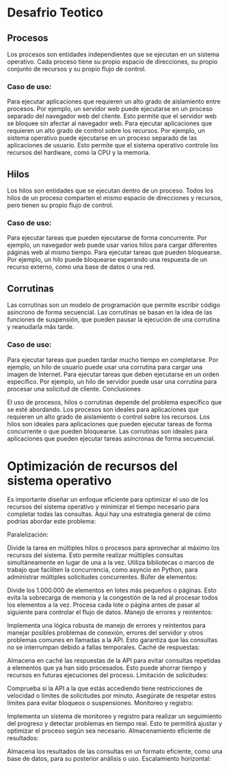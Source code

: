 # Desafrio Teotico

## Procesos

Los procesos son entidades independientes que se ejecutan en un sistema operativo. Cada proceso tiene su propio espacio de direcciones, su propio conjunto de recursos y su propio flujo de control.

### Caso de uso:

Para ejecutar aplicaciones que requieren un alto grado de aislamiento entre procesos. Por ejemplo, un servidor web puede ejecutarse en un proceso separado del navegador web del cliente. Esto permite que el servidor web se bloquee sin afectar al navegador web.
Para ejecutar aplicaciones que requieren un alto grado de control sobre los recursos. Por ejemplo, un sistema operativo puede ejecutarse en un proceso separado de las aplicaciones de usuario. Esto permite que el sistema operativo controle los recursos del hardware, como la CPU y la memoria.

##  Hilos

Los hilos son entidades que se ejecutan dentro de un proceso. Todos los hilos de un proceso comparten el mismo espacio de direcciones y recursos, pero tienen su propio flujo de control.

### Caso de uso:

Para ejecutar tareas que pueden ejecutarse de forma concurrente. Por ejemplo, un navegador web puede usar varios hilos para cargar diferentes páginas web al mismo tiempo.
Para ejecutar tareas que pueden bloquearse. Por ejemplo, un hilo puede bloquearse esperando una respuesta de un recurso externo, como una base de datos o una red.

## Corrutinas

Las corrutinas son un modelo de programación que permite escribir código asíncrono de forma secuencial. Las corrutinas se basan en la idea de las funciones de suspensión, que pueden pausar la ejecución de una corrutina y reanudarla más tarde.

### Caso de uso:

Para ejecutar tareas que pueden tardar mucho tiempo en completarse. Por ejemplo, un hilo de usuario puede usar una corrutina para cargar una imagen de Internet.
Para ejecutar tareas que deben ejecutarse en un orden específico. Por ejemplo, un hilo de servidor puede usar una corrutina para procesar una solicitud de cliente.
Conclusiones

El uso de procesos, hilos o corrutinas depende del problema específico que se esté abordando. Los procesos son ideales para aplicaciones que requieren un alto grado de aislamiento o control sobre los recursos. Los hilos son ideales para aplicaciones que pueden ejecutar tareas de forma concurrente o que pueden bloquearse. Las corrutinas son ideales para aplicaciones que pueden ejecutar tareas asíncronas de forma secuencial.

# Optimización de recursos del sistema operativo

Es importante diseñar un enfoque eficiente para optimizar el uso de los recursos del sistema operativo y minimizar el tiempo necesario para completar todas las consultas. Aquí hay una estrategia general de cómo podrías abordar este problema:

Paralelización:

Divide la tarea en múltiples hilos o procesos para aprovechar al máximo los recursos del sistema. Esto permite realizar múltiples consultas simultáneamente en lugar de una a la vez.
Utiliza bibliotecas o marcos de trabajo que faciliten la concurrencia, como asyncio en Python, para administrar múltiples solicitudes concurrentes.
Búfer de elementos:

Divide los 1.000.000 de elementos en lotes más pequeños o páginas. Esto evita la sobrecarga de memoria y la congestión de la red al procesar todos los elementos a la vez.
Procesa cada lote o página antes de pasar al siguiente para controlar el flujo de datos.
Manejo de errores y reintentos:

Implementa una lógica robusta de manejo de errores y reintentos para manejar posibles problemas de conexión, errores del servidor y otros problemas comunes en llamadas a la API. Esto garantiza que las consultas no se interrumpan debido a fallas temporales.
Caché de respuestas:

Almacena en caché las respuestas de la API para evitar consultas repetidas a elementos que ya han sido procesados. Esto puede ahorrar tiempo y recursos en futuras ejecuciones del proceso.
Limitación de solicitudes:

Comprueba si la API a la que estás accediendo tiene restricciones de velocidad o límites de solicitudes por minuto. Asegúrate de respetar estos límites para evitar bloqueos o suspensiones.
Monitoreo y registro:

Implementa un sistema de monitoreo y registro para realizar un seguimiento del progreso y detectar problemas en tiempo real. Esto te permitirá ajustar y optimizar el proceso según sea necesario.
Almacenamiento eficiente de resultados:

Almacena los resultados de las consultas en un formato eficiente, como una base de datos, para su posterior análisis o uso.
Escalamiento horizontal: